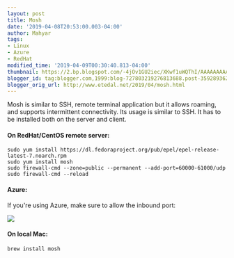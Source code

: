 ```yaml
---
layout: post
title: Mosh
date: '2019-04-08T20:53:00.003-04:00'
author: Mahyar
tags:
- Linux
- Azure
- RedHat
modified_time: '2019-04-09T00:30:40.813-04:00'
thumbnail: https://2.bp.blogspot.com/-4jOv1GU2iec/XKwf1uWQThI/AAAAAAAAA5c/c6Kt8BLCDk0EzL8hNCDpgTrmIDOHUmp6ACLcBGAs/s72-c/Screen%2BShot%2B2019-04-09%2Bat%2B12.27.47%2BAM.png
blogger_id: tag:blogger.com,1999:blog-727803219276813688.post-3592893621879796087
blogger_orig_url: http://www.etedal.net/2019/04/mosh.html
---
```



Mosh is similar to SSH, remote terminal application but it allows roaming, and supports intermittent connectivity. Its usage is similar to SSH. It has to be installed both on the server and client.  
  

#### On RedHat/CentOS remote server:
```
sudo yum install https://dl.fedoraproject.org/pub/epel/epel-release-latest-7.noarch.rpm   
sudo yum install mosh  
sudo firewall-cmd --zone=public --permanent --add-port=60000-61000/udp  
sudo firewall-cmd --reload  
```  

#### Azure:

If you're using Azure, make sure to allow the inbound port:  
  

[![](https://2.bp.blogspot.com/-4jOv1GU2iec/XKwf1uWQThI/AAAAAAAAA5c/c6Kt8BLCDk0EzL8hNCDpgTrmIDOHUmp6ACLcBGAs/s320/Screen%2BShot%2B2019-04-09%2Bat%2B12.27.47%2BAM.png)](https://2.bp.blogspot.com/-4jOv1GU2iec/XKwf1uWQThI/AAAAAAAAA5c/c6Kt8BLCDk0EzL8hNCDpgTrmIDOHUmp6ACLcBGAs/s1600/Screen%2BShot%2B2019-04-09%2Bat%2B12.27.47%2BAM.png)

 

#### On local Mac:
```
brew install mosh
```
